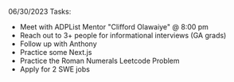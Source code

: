06/30/2023 Tasks:

- Meet with ADPList Mentor "Clifford Olawaiye" @ 8:00 pm
- Reach out to 3+ people for informational interviews (GA grads)
- Follow up with Anthony
- Practice some Next.js
- Practice the Roman Numerals Leetcode Problem
- Apply for 2 SWE jobs
